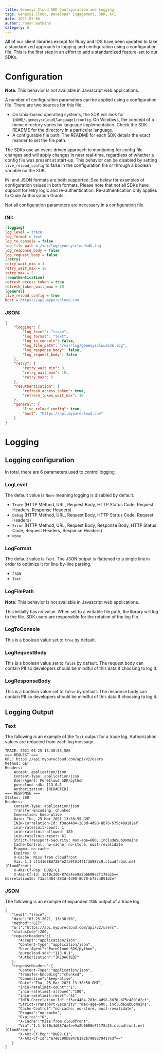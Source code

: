 ```yaml
---
title: Genesys Cloud SDK Configuration and Logging
tags: Genesys Cloud, Developer Engagement, SDK, API
date: 2021-05-06
author: ronan.watkins
category: 6
---
```


All of our client libraries except for Ruby and IOS have been updated to take a standardized approach to logging and configuration using a configuration file. This is the first step in an effort to add a standardized feature-set to our SDKs.  

# Configuration

**Note:** This behavior is not available in Javascript web applications.

A number of configuration parameters can be applied using a configuration file. There are two sources for this file:

* On Unix-based operating systems, the SDK will look for `$HOME/.genesyscloud[language]/config`. On Windows, the concept of a home directory varies by language implementation. Check the SDK README for the directory in a particular language.
* A configurable file path. The README for each SDK details the exact manner to set the file path.

The SDKs use an event-driven approach to monitoring for config file changes and will apply changes in near real-time, regardless of whether a config file was present at start-up. This behavior can be disabled by setting `live_reload_config` to false in the configuration file or through a boolean variable on the SDK.

INI and JSON formats are both supported. See below for examples of configuration values in both formats. Please note that not all SDKs have support for retry logic and re-authentication. Re-authentication only applies to Code Authorization Grants.  

Not all configuration parameters are necessary in a configuration file.

### INI:
```ini
[logging]
log_level = trace
log_format = text
log_to_console = false
log_file_path = /var/log/genesyscloudsdk.log
log_response_body = false
log_request_body = false
[retry]
retry_wait_min = 3
retry_wait_max = 10
retry_max = 5
[reauthentication]
refresh_access_token = true
refresh_token_wait_max = 10
[general]
live_reload_config = true
host = https://api.mypurecloud.com
```

### JSON:
```json
{
    "logging": {
        "log_level": "trace",
        "log_format": "text",
        "log_to_console": false,
        "log_file_path": "/var/log/genesyscloudsdk.log",
        "log_response_body": false,
        "log_request_body": false
    },
    "retry": {
        "retry_wait_min": 3,
        "retry_wait_max": 10,
        "retry_max": 5
    },
    "reauthentication": {
        "refresh_access_token": true,
        "refresh_token_wait_max": 10
    },
    "general": {
        "live_reload_config": true,
        "host": "https://api.mypurecloud.com"
    }
}
```

# Logging

## Logging configuration

In total, there are 6 parameters used to control logging:

### LogLevel

The default value is `None` meaning logging is disabled by default.

* `Trace` (HTTP Method, URL, Request Body, HTTP Status Code, Request Headers, Response Headers)
* `Debug` (HTTP Method, URL, Request Body, HTTP Status Code, Request Headers)
* `Error` (HTTP Method, URL, Request Body, Response Body, HTTP Status Code, Request Headers, Response Headers)
* `None`

### LogFormat

The default value is `Text`. The JSON output is flattened to a single line in order to optimize it for line-by-line parsing.

* `JSON`
* `Text`

### LogFilePath

**Note:** This behavior is not available in Javascript web applications.

This initially has no value. When set to a writable file path, the library will log to the file. SDK users are responsible for the rotation of the log file.

### LogToConsole

This is a boolean value set to `true` by default.

### LogRequestBody

This is a boolean value set to `false` by default. The request body can contain PII so developers should be mindful of this data if choosing to log it.

### LogResponseBody

This is a boolean value set to `false` by default. The response body can contain PII so developers should be mindful of this data if choosing to log it.

## Logging Output

### Text

The following is an example of the `Text` output for a trace log. Authorization values are redacted from each log message.

```
TRACE: 2021-03-25 13:38:55,586
=== REQUEST ===
URL: https://api.mypurecloud.com/api/v2/users
Method: GET
Headers: 
	Accept: application/json
	Content-Type: application/json
	User-Agent: PureCloud SDK/python
	purecloud-sdk: 113.0.1
	Authorization: [REDACTED]
=== RESPONSE ===
Status: 200
Headers: 
	Content-Type: application/json
	Transfer-Encoding: chunked
	Connection: keep-alive
	Date: Thu, 25 Mar 2021 13:38:55 GMT
	ININ-Correlation-Id: f3ac4404-283d-4d98-8b70-b75c4891d2ef
	inin-ratelimit-count: 1
	inin-ratelimit-allowed: 180
	inin-ratelimit-reset: 61
	Strict-Transport-Security: max-age=600; includeSubDomains
	Cache-Control: no-cache, no-store, must-revalidate
	Pragma: no-cache
	Expires: 0
	X-Cache: Miss from cloudfront
	Via: 1.1 cf141688d7284e2fa9f014f1f36987c9.cloudfront.net (CloudFront)
	X-Amz-Cf-Pop: DUB2-C1
	X-Amz-Cf-Id: 1df0c3d0-87da4ee9a2b6608e7f178a25==
CorrelationId: f3ac4404-283d-4d98-8b70-b75c4891d2ef
```

### JSON

The following is an example of expanded `JSON` output of a trace log.

``` {"language":"json"}
{
   "level":"trace",
   "date":"03-25-2021, 13:38:50",
   "method":"GET",
   "url":"https://api.mypurecloud.com/api/v2/users",
   "statusCode":200,
   "requestHeaders":{
      "Accept":"application/json",
      "Content-Type":"application/json",
      "User-Agent":"PureCloud SDK/python",
      "purecloud-sdk":"113.0.1",
      "Authorization":"[REDACTED]"
   },
   "responseHeaders":{
      "Content-Type":"application/json",
      "Transfer-Encoding":"chunked",
      "Connection":"keep-alive",
      "Date":"Thu, 25 Mar 2021 13:38:50 GMT",
      "inin-ratelimit-count":"1",
      "inin-ratelimit-allowed":"180",
      "inin-ratelimit-reset":"61",
      "ININ-Correlation-Id":"f3ac4404-283d-4d98-8b70-b75c4891d2ef",
      "Strict-Transport-Security":"max-age=600; includeSubDomains",
      "Cache-Control":"no-cache, no-store, must-revalidate",
      "Pragma":"no-cache",
      "Expires":"0",
      "X-Cache":"Miss from cloudfront",
      "Via":"1.1 1df0c3d087da4ee9a2b6608e7f178a25.cloudfront.net (CloudFront)",
      "X-Amz-Cf-Pop":"DUB2-C1",
      "X-Amz-Cf-Id":"a7e8c90b8847b1a2b74893794176df=="
   }
}
```